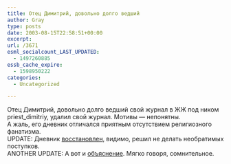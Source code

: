 ```yaml
---
title: Отец Димитрий, довольно долго ведший
author: Gray
type: posts
date: 2003-08-15T22:58:51+00:00
excerpt:
url: /3671
esml_socialcount_LAST_UPDATED:
  - 1497260885
essb_cache_expire:
  - 1598950222
categories:
  - Uncategorized

---
```








Отец Димитрий, довольно долго ведший свой журнал в ЖЖ под ником priest_dimitriy, удалил свой журнал. Мотивы &#8212; непонятны.  
А жаль, его дневник отличался приятным отсутствием религиозного фанатизма.  
UPDATE: Дневник <a href="http://www.livejournal.com/users/priest_dimitriy/" target="_blank">восстановлен</a>, видимо, решил не делать необратимых поступков.  
ANOTHER UPDATE: А вот и <a href="http://www.livejournal.com/users/priest_dimitriy/207638.html" target="_blank">объяснение</a>. Мягко говоря, сомнительное.